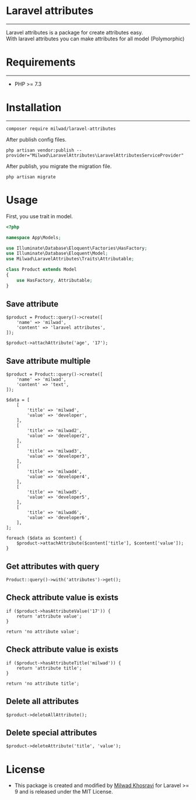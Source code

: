 # Laravel attributes
***
Laravel attributes is a package for create attributes easy. <br>
With laravel attributes you can make attributes for all model (Polymorphic)

# Requirements
***
- PHP >= 7.3

# Installation
***
```
composer require milwad/laravel-attributes
```
After publish config files.<br>
```
php artisan vendor:publish --provider="Milwad\LaravelAttributes\LaravelAttributesServiceProvider"
```
After publish, you migrate the migration file.
```
php artisan migrate
```

# Usage
First, you use trait in model.
```php
<?php

namespace App\Models;

use Illuminate\Database\Eloquent\Factories\HasFactory;
use Illuminate\Database\Eloquent\Model;
use Milwad\LaravelAttributes\Traits\Attributable;

class Product extends Model
{
    use HasFactory, Attributable;
}
```

## Save attribute
```
$product = Product::query()->create([
    'name' => 'milwad',
    'content' => 'laravel attributes',
]);

$product->attachAttribute('age', '17');
```

## Save attribute multiple
```
$product = Product::query()->create([
    'name' => 'milwad',
    'content' => 'text',
]);

$data = [
    [
        'title' => 'milwad',
        'value' => 'developer',
    ],
    [
        'title' => 'milwad2',
        'value' => 'developer2',
    ],
    [
        'title' => 'milwad3',
        'value' => 'developer3',
    ],
    [
        'title' => 'milwad4',
        'value' => 'developer4',
    ],
    [
        'title' => 'milwad5',
        'value' => 'developer5',
    ],
    [
        'title' => 'milwad6',
        'value' => 'developer6',
    ],
];

foreach ($data as $content) {
    $product->attachAttribute($content['title'], $content['value']);
}
```

## Get attributes with query
```
Product::query()->with('attributes')->get();
```

## Check attribute value is exists
```
if ($product->hasAttributeValue('17')) {
    return 'attribute value';
}

return 'no attribute value';
```

## Check attribute value is exists
```
if ($product->hasAttributeTitle('milwad')) {
    return 'attribute title';
}

return 'no attribute title';
```

## Delete all attributes
```
$product->deleteAllAttribute();
```

## Delete special attributes
```
$product->deleteAttribute('title', 'value');
```


# License
* This package is created and modified by <a href="https://github.com/milwad-dev" target="_blank">Milwad Khosravi</a> for Laravel >= 9 and is released under the MIT License.
